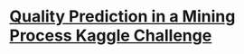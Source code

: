 # **[Quality Prediction in a Mining Process Kaggle Challenge](https://www.kaggle.com/edumagalhaes/quality-prediction-in-a-mining-process)**
